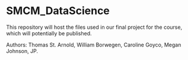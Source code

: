 # SMCM_DataScience
This repository will host the files used in our final project for the course, which will potentially be published.


Authors: Thomas St. Arnold, William Borwegen, Caroline Goyco, Megan Johnson, JP.


